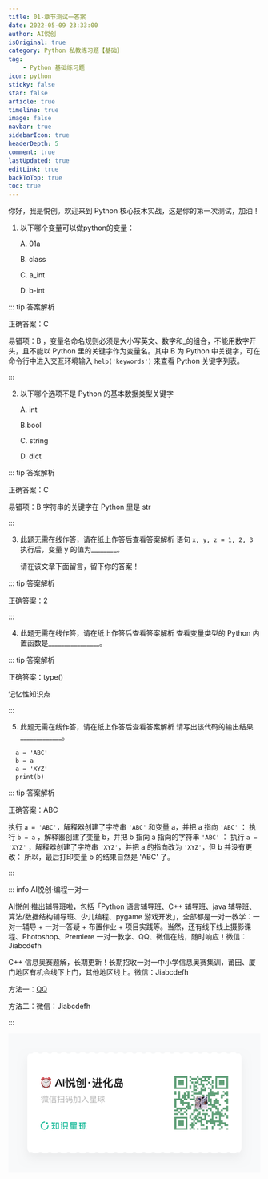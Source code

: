 ```yaml
---
title: 01-章节测试一答案
date: 2022-05-09 23:33:00
author: AI悦创
isOriginal: true
category: Python 私教练习题【基础】
tag:
    - Python 基础练习题
icon: python
sticky: false
star: false
article: true
timeline: true
image: false
navbar: true
sidebarIcon: true
headerDepth: 5
comment: true
lastUpdated: true
editLink: true
backToTop: true
toc: true
---
```


你好，我是悦创。欢迎来到 Python 核心技术实战，这是你的第一次测试，加油！ 

1. 以下哪个变量可以做python的变量： 

    A. 01a 

    B. class 

    C. a\_int 

    D. b-int

::: tip 答案解析

正确答案：C 

易错项：B ，变量名命名规则必须是大小写英文、数字和\_的组合，不能用数字开头，且不能以 Python 里的关键字作为变量名。其中 B 为 Python 中关键字，可在命令行中进入交互环境输入 `help('keywords')` 来查看 Python 关键字列表。

:::

2. 以下哪个选项不是 Python 的基本数据类型关键字 

    A. int 

    B.bool 

    C. string 

    D. dict

::: tip 答案解析

正确答案：C 

易错项：B 字符串的关键字在 Python 里是 str

:::

3. 此题无需在线作答，请在纸上作答后查看答案解析 语句 `x, y, z = 1, 2, 3` 执行后，变量 y 的值为\_\__\_\_\_\_\__\_。

    请在该文章下面留言，留下你的答案！

::: tip 答案解析

正确答案：2

:::

4. 此题无需在线作答，请在纸上作答后查看答案解析 查看变量类型的 Python 内置函数是\_\_\_\_\_\_\_\_\_\_\_\_\_\_\_\_。

::: tip 答案解析

正确答案：type() 

记忆性知识点

:::

5. 此题无需在线作答，请在纸上作答后查看答案解析 请写出该代码的输出结果\_\_\_\_\_\_\_\_\_\_\_\_\_。

```
  a = 'ABC'
  b = a
  a = 'XYZ'
  print(b)
```

::: tip 答案解析

正确答案：ABC 

执行 `a = 'ABC'`，解释器创建了字符串 `'ABC'` 和变量 a，并把 a 指向 `'ABC'` ： 执行 `b = a` ，解释器创建了变量 b，并把 b 指向 a 指向的字符串 `'ABC'` ： 执行 `a = 'XYZ'` ，解释器创建了字符串 `'XYZ'`，并把 a 的指向改为 `'XYZ'`，但 b 并没有更改： 所以，最后打印变量 b 的结果自然是 'ABC' 了。

:::

::: info AI悦创·编程一对一

AI悦创·推出辅导班啦，包括「Python 语言辅导班、C++ 辅导班、java 辅导班、算法/数据结构辅导班、少儿编程、pygame 游戏开发」，全部都是一对一教学：一对一辅导 + 一对一答疑 + 布置作业 + 项目实践等。当然，还有线下线上摄影课程、Photoshop、Premiere 一对一教学、QQ、微信在线，随时响应！微信：Jiabcdefh

C++ 信息奥赛题解，长期更新！长期招收一对一中小学信息奥赛集训，莆田、厦门地区有机会线下上门，其他地区线上。微信：Jiabcdefh

方法一：[QQ](http://wpa.qq.com/msgrd?v=3&uin=1432803776&site=qq&menu=yes)

方法二：微信：Jiabcdefh

:::

![](/zsxq.jpg)

